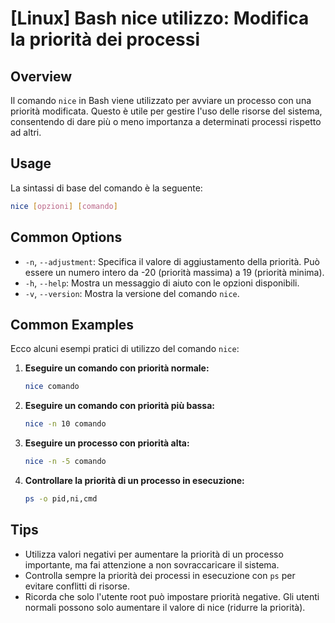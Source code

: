 # [Linux] Bash nice utilizzo: Modifica la priorità dei processi

## Overview
Il comando `nice` in Bash viene utilizzato per avviare un processo con una priorità modificata. Questo è utile per gestire l'uso delle risorse del sistema, consentendo di dare più o meno importanza a determinati processi rispetto ad altri.

## Usage
La sintassi di base del comando è la seguente:

```bash
nice [opzioni] [comando]
```

## Common Options
- `-n`, `--adjustment`: Specifica il valore di aggiustamento della priorità. Può essere un numero intero da -20 (priorità massima) a 19 (priorità minima).
- `-h`, `--help`: Mostra un messaggio di aiuto con le opzioni disponibili.
- `-v`, `--version`: Mostra la versione del comando `nice`.

## Common Examples
Ecco alcuni esempi pratici di utilizzo del comando `nice`:

1. **Eseguire un comando con priorità normale:**
   ```bash
   nice comando
   ```

2. **Eseguire un comando con priorità più bassa:**
   ```bash
   nice -n 10 comando
   ```

3. **Eseguire un processo con priorità alta:**
   ```bash
   nice -n -5 comando
   ```

4. **Controllare la priorità di un processo in esecuzione:**
   ```bash
   ps -o pid,ni,cmd
   ```

## Tips
- Utilizza valori negativi per aumentare la priorità di un processo importante, ma fai attenzione a non sovraccaricare il sistema.
- Controlla sempre la priorità dei processi in esecuzione con `ps` per evitare conflitti di risorse.
- Ricorda che solo l'utente root può impostare priorità negative. Gli utenti normali possono solo aumentare il valore di nice (ridurre la priorità).